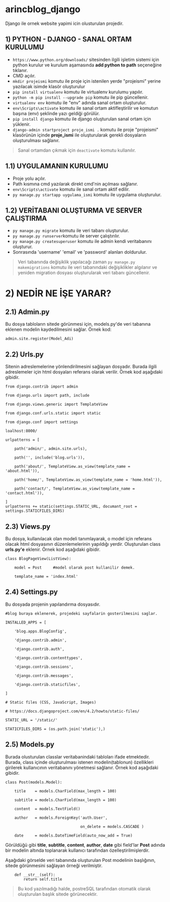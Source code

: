 # arincblog_django
Django ile ornek website yapimi icin olusturulan projedir.

## 1) PYTHON - DJANGO - SANAL ORTAM KURULUMU

* `https://www.python.org/downloads/` sitesinden ilgili işletim sistemi için python kurulur ve kurulum aşamasında **add  python to path** seçeneğine tıklanır.
* CMD açılır.
* `mkdir projeismi` komutu ile proje için istenilen yerde  "projeismi" yerine yazılacak isimde klasör oluşturulur
* `pip install virtualenv` komutu ile virtualenv kurulumu yapılır.
* ``python -m pip install --upgrade pip`` komutu ile pip güncellenir.
* `virtualenv env` komutu ile "env" adında sanal ortam oluşturulur.
* `env\Scripts\activate` komutu ile sanal ortam aktifleştirilir ve  komutun başına (env) şeklinde yazı geldiği görülür.
* `pip install django` komutu ile django oluşturulan sanal ortam için yüklenir.
* `django-admin startproject proje_ismi .` komutu ile proje "projeismi" klasörünün içinde **proje_ismi** ile oluşturularak gerekli dosyaların oluşturulması sağlanır. 

> Sanal ortamdan çıkmak için `deactivate` komutu kullanılır.

## 1.1) UYGULAMANIN KURULUMU 
* Proje yolu açılır.
* Path kısmına cmd yazılarak direkt cmd'nin açılması sağlanır.
* `env\Scripts\activate` komutu ile sanal ortam aktif edilir. 
* ``py manage.py startapp uygulama_ismi``  komutu ile uygulama oluşturulur.
## 1.2) VERİTABANI OLUŞTURMA VE SERVER ÇALIŞTIRMA

* ``py manage.py migrate`` komutu ile veri tabanı oluşturulur.
* ``py manage.py runserver``komutu ile server çalıştırılır.
* ``py manage.py createsuperuser`` komutu ile admin kendi veritabanını oluşturur.
* Sonrasında 'username' 'email' ve 'password' alanları doldurulur. 

>Veri tabanında değişiklik yapılacağı zaman `py manage.py makemigrations` komutu ile veri tabanındaki değişiklikler algılanır ve yeniden migration dosyası oluşturularak veri tabanı güncellenir.

# 2) NEDİR NE İŞE YARAR?

## 2.1) Admin.py

Bu dosya tabloların sitede görünmesi için, models.py'de veri tabanına eklenen modelin kaydedilmesini sağlar.
Örnek kod:

`admin.site.register(Model_Adi)`
## 2.2) Urls.py

Sitenin adreslemelerine yönlendirilmesini sağlayan dosyadır.
Burada ilgili adreslemeler için html dosyaları referans olarak verilir.  Örnek kod aşağıdaki gibidir.

```
from django.contrib import admin

from django.urls import path, include

from django.views.generic import TemplateView

from django.conf.urls.static import static

from django.conf import settings

loalhost:8000/

urlpatterns = [

    path('admin/', admin.site.urls),

    path('', include('blog.urls')),

    path('about/', TemplateView.as_view(template_name = 'about.html')),

    path('home/', TemplateView.as_view(template_name = 'home.html')),

    path('contact/', TemplateView.as_view(template_name = 'contact.html')),

]
urlpatterns += static(settings.STATIC_URL, documant_root = settings.STATICFILES_DIRS)
```
## 2.3) Views.py

Bu dosya, kullanılacak olan modeli tanımlayarak, o model için referans olacak html dosyasının düzenlemelerinin yapıldığı yerdir. Oluşturulan class **urls.py'e** eklenir.  Örnek kod aşağıdaki gibidir.
```
class BlogPageView(ListView):

    model = Post     #model olarak post kullanilir demek.

    template_name = 'index.html'
```

## 2.4) Settings.py

Bu dosyada projenin yapılandırma dosyasıdır.
```
#blog buraya eklenerek, projedeki sayfalarin gosterilmesini saglar.

INSTALLED_APPS = [

    'blog.apps.BlogConfig',

    'django.contrib.admin',

    'django.contrib.auth',

    'django.contrib.contenttypes',

    'django.contrib.sessions',

    'django.contrib.messages',

    'django.contrib.staticfiles',

]
```

```
# Static files (CSS, JavaScript, Images)

# https://docs.djangoproject.com/en/4.2/howto/static-files/

STATIC_URL = '/static/'

STATICFILES_DIRS = (os.path.join('static'),)
```
## 2.5) Models.py
Burada olusturulan classlar veritabanindaki tabloları ifade etmektedir. Burada, class içinde oluşturulması istenen modelin(tablonun) özellikleri girilerek kullanıcının veritabanını 
yönetmesi sağlanır. Örnek kod  aşağıdaki gibidir.
```
class Post(models.Model):

    title    = models.CharField(max_length = 100)

    subtitle = models.CharField(max_length = 100)

    content  = models.TextField()

    author   = models.ForeignKey('auth.User',

                                 on_delete = models.CASCADE )

    date     = models.DateTimeField(auto_now_add = True)
```
Görüldüğü gibi **title**, **subtitle**, **content**, **author**, **date** gibi field'lar **Post** adında bir modelin altında toplanarak kullanıcı tarafından özelleştirilmişlerdir.

Aşağıdaki görselde veri tabanında oluşturulan Post modelinin başlığının, sitede görünmesini sağlayan  örneği verilmiştir.  
```
    def __str__(self):
        return self.title
```
> Bu kod yazılmadığı halde, postreSQL tarafından otomatik olarak oluşturulan başlık sitede görünecektir.



